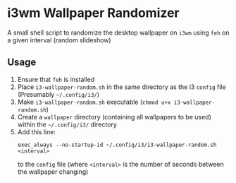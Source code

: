 # i3wm Wallpaper Randomizer

A small shell script to randomize the desktop wallpaper on `i3wm` using `feh` on a given interval (random slideshow)

## Usage

1. Ensure that `feh` is installed
2. Place `i3-wallpaper-random.sh` in the same directory as the i3 `config` file (Presumably `~/.config/i3/`)
3. Make `i3-wallpaper-random.sh` executable (```chmod u+x i3-wallpaper-random.sh```)
4. Create a `wallpaper` directory (containing all wallpapers to be used) within the `~/.config/i3/` directory
5. Add this line:
    ```
    exec_always --no-startup-id ~/.config/i3/i3-wallpaper-random.sh <interval>
    ```
    to the `config` file (where `<interval>` is the number of seconds between the wallpaper changing)
